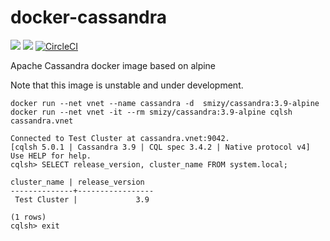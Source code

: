 # docker-cassandra
[![](https://images.microbadger.com/badges/image/smizy/cassandra.svg)](https://microbadger.com/images/smizy/cassandra "Get your own image badge on microbadger.com") 
[![](https://images.microbadger.com/badges/version/smizy/cassandra.svg)](https://microbadger.com/images/smizy/cassandra "Get your own version badge on microbadger.com")
[![CircleCI](https://circleci.com/gh/smizy/docker-cassandra.svg?style=svg&circle-token=524cf9de6cdd8e1d44f2fbd1875d2138f223185a)](https://circleci.com/gh/smizy/docker-cassandra)

Apache Cassandra docker image based on alpine

Note that this image is unstable and under development.

```
docker run --net vnet --name cassandra -d  smizy/cassandra:3.9-alpine 
docker run --net vnet -it --rm smizy/cassandra:3.9-alpine cqlsh cassandra.vnet

Connected to Test Cluster at cassandra.vnet:9042.
[cqlsh 5.0.1 | Cassandra 3.9 | CQL spec 3.4.2 | Native protocol v4]
Use HELP for help.
cqlsh> SELECT release_version, cluster_name FROM system.local;

cluster_name | release_version
--------------+-----------------
 Test Cluster |             3.9

(1 rows)
cqlsh> exit
```